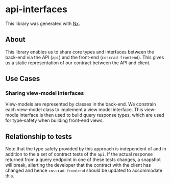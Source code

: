# api-interfaces

This library was generated with [Nx](https://nx.dev).

## About

This library enables us to share core types and interfaces between the back-end via the API (`api`) and the front-end (`coscrad-frontend`). This
gives us a static representation of our contract between the API and client.

## Use Cases

### Sharing view-model interfaces

View-models are represented by classes in the back-end. We constrain
each view-model class to implement a view model interface. This view-modle
interface is then used to build query response types, which are used
for type-safety when building front-end views.

## Relationship to tests

Note that the type safety provided by this approach is independent of and
in addition to the a set of contract tests of the `api`. If the actual
response returned from a query endpoint in one of these tests changes, a
snapshot will break, allerting the developer that the contract with the client
has changed and hence `coscrad-frontend` should be updated to accommodate this.

